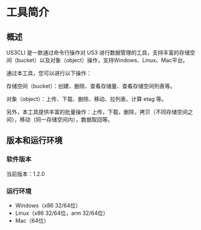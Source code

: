 # 工具简介

## 概述

US3CLI 是一款通过命令行操作对 US3 进行数据管理的工具，支持丰富的存储空间（bucket）以及对象（object）操作，支持Windows、Linux、Mac平台。

通过本工具，您可以进行以下操作：

存储空间（bucket）：创建、删除、查看存储量、查看存储空间列表等。

对象（object）：上传、下载、删除、移动、拉列表、计算 etag 等。

另外，本工具提供丰富的批量操作：上传，下载，删除，拷贝（不同存储空间之间），移动（同一存储空间内），数据取回等。

## 版本和运行环境

### 软件版本

当前版本：1.2.0

### 运行环境

- Windows（x86 32/64位）
- Linux（x86 32/64位，arm 32/64位）
- Mac（64位）